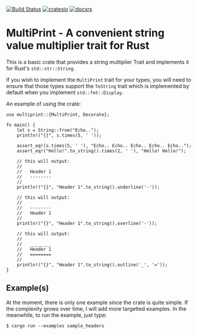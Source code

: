 [![Build Status](https://travis-ci.org/carribus/rust-multiprint.svg?branch=master)](https://travis-ci.org/carribus/rust-multiprint)
[![cratesio](https://img.shields.io/crates/v/multiprint.svg)](https://crates.io/crates/multiprint)
[![docsrs](https://docs.rs/multiprint/badge.svg)](https://docs.rs/multiprint)

# MultiPrint - A convenient string value multiplier trait for Rust

This is a basic crate that provides a string multiplier Trait and implements it 
for Rust's `std::str::String`. 

If you wish to implement the `MultiPrint` trait for your types, you will need 
to ensure that those types support the `ToString` trait which is implemented 
by default when you implement `std::fmt::Display`.

An example of using the crate:

```
use multiprint::{MultiPrint, Decorate};

fn main() {
    let s = String::from("Echo..");
    println!("{}", s.times(5, ' '));

    assert_eq!(s.times(5, ' '), "Echo.. Echo.. Echo.. Echo.. Echo..");
    assert_eq!("Hello!".to_string().times(2, ' '), "Hello! Hello!");

    // this will output:
    //
    //   Header 1
    //   --------
    //
    println!("{}", "Header 1".to_string().underline('-'));

    // this will output:
    //
    //   --------
    //   Header 1
    //
    println!("{}", "Header 1".to_string().overline('-'));

    // this will output:
    //
    //   ________
    //   Header 1
    //   ========
    //
    println!("{}", "Header 1".to_string().outline('_', '='));
}
```

## Example(s)

At the moment, there is only one example since the crate is quite simple. If the complexity grows over time,
I will add more targetted examples. In the meanwhile, to run the example, just type:

```
$ cargo run --examples sample_headers
```
